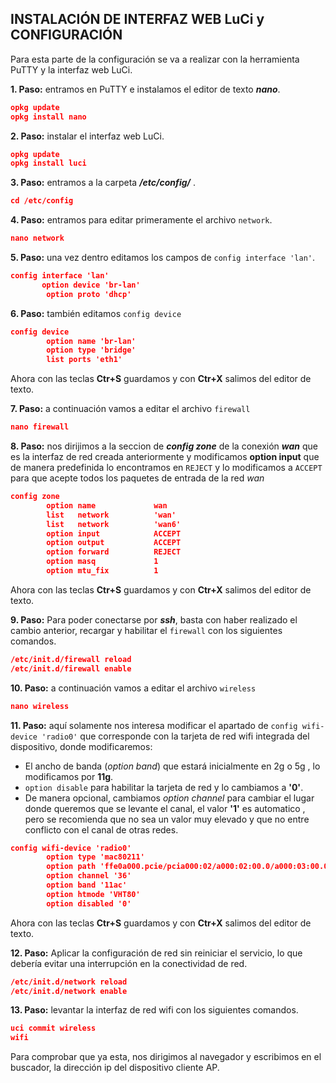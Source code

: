 INSTALACIÓN DE INTERFAZ WEB LuCi y CONFIGURACIÓN
---
Para esta parte de la configuración se va a realizar con la herramienta PuTTY y la interfaz web LuCi.

**1. Paso:** entramos en PuTTY e instalamos el editor de texto ***nano***.
```Json
opkg update 
opkg install nano
```

**2. Paso:** instalar el interfaz web LuCi.
```Json
opkg update 
opkg install luci
```
**3. Paso:** entramos a la carpeta ***/etc/config/*** .
```Json
cd /etc/config
```

**4. Paso:** entramos para editar primeramente el archivo ```network```.
```Json
nano network
```
**5. Paso:** una vez dentro editamos los campos de ```config interface 'lan'```.

```Json
config interface 'lan'
       option device 'br-lan'
        option proto 'dhcp'
```
**6. Paso:** también editamos ```config device```
```JSON
config device
        option name 'br-lan'
        option type 'bridge'
        list ports 'eth1'
```
Ahora con las teclas **Ctr+S** guardamos y con **Ctr+X** salimos del editor de texto.

**7. Paso:** a continuación vamos a editar el archivo ```firewall```
```Json
nano firewall
```

**8. Paso:** nos dirijimos a la seccion de ***config zone*** de la conexión ***wan*** que es la interfaz de red creada anteriormente y modificamos **option input** que de manera predefinida lo encontramos en ```REJECT``` y lo modificamos a ```ACCEPT``` para que acepte todos los paquetes de entrada de la red *wan*
```Json
config zone
        option name             wan
        list   network          'wan'
        list   network          'wan6'
        option input            ACCEPT
        option output           ACCEPT
        option forward          REJECT
        option masq             1
        option mtu_fix          1
```
Ahora con las teclas **Ctr+S** guardamos y con **Ctr+X** salimos del editor de texto.

**9. Paso:** Para poder conectarse por ***ssh***, basta con haber realizado el cambio anterior, recargar y habilitar el ```firewall``` con los siguientes comandos.
```Json
/etc/init.d/firewall reload
/etc/init.d/firewall enable
```

**10. Paso:** a continuación vamos a editar el archivo ```wireless```
```Json
nano wireless
```
**11. Paso:** aquí solamente nos interesa modificar el apartado de ```config wifi-device 'radio0'``` que corresponde con la tarjeta de red wifi integrada del dispositivo, donde modificaremos:
-  El ancho de banda (*option band*) que estará inicialmente en 2g o 5g , lo modificamos por **11g**.
- ```option disable``` para habilitar la tarjeta de red y lo cambiamos a **'0'**.
- De manera opcional, cambiamos *option channel* para cambiar el lugar donde queremos que se levante el canal, el valor **'1'** es automatico , pero se recomienda que no sea un valor muy elevado y que no entre conflicto con el canal de otras redes.

```Json
config wifi-device 'radio0'
        option type 'mac80211'
        option path 'ffe0a000.pcie/pcia000:02/a000:02:00.0/a000:03:00.0'
        option channel '36'
        option band '11ac'
        option htmode 'VHT80'
        option disabled '0'
```
Ahora con las teclas **Ctr+S** guardamos y con **Ctr+X** salimos del editor de texto.

**12. Paso:** Aplicar la configuración de red sin reiniciar el servicio, lo que debería evitar una interrupción en la conectividad de red.
```Json
/etc/init.d/network reload
/etc/init.d/network enable
```
**13. Paso:** levantar la interfaz de red wifi con los siguientes comandos.
```Json
uci commit wireless
wifi
```
Para comprobar que ya esta, nos dirigimos al navegador y escribimos en el buscador, la dirección ip del dispositivo cliente AP.
